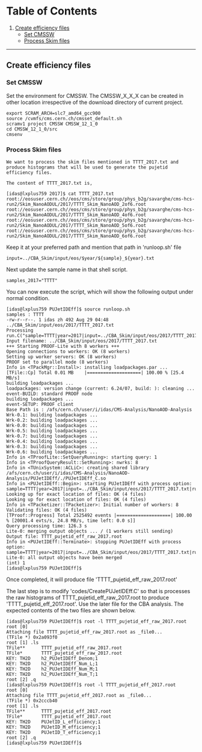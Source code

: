 # Table of Contents
1. [Create efficiency files](#Create-efficiency-files)
   - [Set CMSSW](#set-cmssw)
   - [Process Skim files](#process-skim-files)


---
## Create efficiency files

### Set CMSSW

Set the environment for CMSSW. The CMSSW_X_X_X can be created in other location irrespective of the download directory of current project. 

   ```console
   export SCRAM_ARCH=slc7_amd64_gcc900
   source /cvmfs/cms.cern.ch/cmsset_default.sh
   scramv1 project CMSSW CMSSW_12_1_0
   cd CMSSW_12_1_0/src
   cmsenv
   ```

### Process Skim files

    We want to process the skim files mentioned in TTTT_2017.txt and produce histograms that will be used to generate the pujetid efficiency files.

    The content of TTTT_2017.txt is,
    
   ```console
   [idas@lxplus759 2017]$ cat TTTT_2017.txt 
   root://eosuser.cern.ch//eos/cms/store/group/phys_b2g/savarghe/cms-hcs-run2/Skim_NanoAODUL/2017/TTTT_Skim_NanoAOD_2of6.root
   root://eosuser.cern.ch//eos/cms/store/group/phys_b2g/savarghe/cms-hcs-run2/Skim_NanoAODUL/2017/TTTT_Skim_NanoAOD_4of6.root
   root://eosuser.cern.ch//eos/cms/store/group/phys_b2g/savarghe/cms-hcs-run2/Skim_NanoAODUL/2017/TTTT_Skim_NanoAOD_5of6.root
   root://eosuser.cern.ch//eos/cms/store/group/phys_b2g/savarghe/cms-hcs-run2/Skim_NanoAODUL/2017/TTTT_Skim_NanoAOD_6of6.root
   ```

   Keep it at your preferred path and mention that path in 'runloop.sh' file
   ```console
   input=../CBA_Skim/input/eos/$year/${sample}_${year}.txt
   ```
   Next update the sample name in that shell script.
   ```console
   samples_2017="TTTT"
   ````

   You can now execute the script, which will show the following output under normal condition.
   ```console
   [idas@lxplus759 PUJetIDEff]$ source runloop.sh 
   samples : TTTT
   -rw-r--r--. 1 idas zh 492 Aug 29 04:48 ../CBA_Skim/input/eos/2017/TTTT_2017.txt
   Processing run.C("sample=TTTT|year=2017|input=../CBA_Skim/input/eos/2017/TTTT_2017.txt|run=prod|mode=proof|workers=8")...
   Input filename: ../CBA_Skim/input/eos/2017/TTTT_2017.txt
   +++ Starting PROOF-Lite with 8 workers +++
   Opening connections to workers: OK (8 workers)                 
   Setting up worker servers: OK (8 workers)                 
   PROOF set to parallel mode (8 workers)
   Info in <TPackMgr::Install>: installing loadpackages.par ...
   [TFile::Cp] Total 0.01 MB	|====================| 100.00 % [25.4 MB/s]
   building loadpackages ...
   loadpackages: version change (current: 6.24/07, build: ): cleaning ... 
   event-BUILD: standard PROOF node
   building loadpackages ...
   event-SETUP: PROOF client
   Base Path is : /afs/cern.ch/user/i/idas/CMS-Analysis/NanoAOD-Analysis
   Wrk-0.1: building loadpackages ...
   Wrk-0.2: building loadpackages ...
   Wrk-0.0: building loadpackages ...
   Wrk-0.5: building loadpackages ...
   Wrk-0.7: building loadpackages ...
   Wrk-0.4: building loadpackages ...
   Wrk-0.3: building loadpackages ...
   Wrk-0.6: building loadpackages ...
   Info in <TProofLite::SetQueryRunning>: starting query: 1
   Info in <TProofQueryResult::SetRunning>: nwrks: 8
   Info in <TUnixSystem::ACLiC>: creating shared library /afs/cern.ch/user/i/idas/CMS-Analysis/NanoAOD-Analysis/PUJetIDEff/./PUJetIDEff_C.so
   Info in <PUJetIDEff::Begin>: starting PUJetIDEff with process option: sample=TTTT|year=2017|input=../CBA_Skim/input/eos/2017/TTTT_2017.txt|run=prod|mode=proof|workers=8
   Looking up for exact location of files: OK (4 files)                 
   Looking up for exact location of files: OK (4 files)                 
   Info in <TPacketizer::TPacketizer>: Initial number of workers: 8
   Validating files: OK (4 files)                 
   [TProof::Progress] Total 2525492 events |====================| 100.00 % [20001.4 evts/s, 24.8 MB/s, time left: 0.0 s]]
   Query processing time: 126.3 s
   Lite-0: merging output objects ... / (1 workers still sending)   
   Output file: TTTT_pujetid_eff_raw_2017.root
   Info in <PUJetIDEff::Terminate>: stopping PUJetIDEff with process option: sample=TTTT|year=2017|input=../CBA_Skim/input/eos/2017/TTTT_2017.txt|run=prod|mode=proof|workers=8
   Lite-0: all output objects have been merged                                                         
   (int) 1
   [idas@lxplus759 PUJetIDEff]$
   ```

   Once completed, it will produce file 'TTTT_pujetid_eff_raw_2017.root'

   The last step is to modify 'codes/CreatePUJetIDEff.C' so that is processes the raw histograms of TTTT_pujetid_eff_raw_2017.root to produce 'TTTT_pujetid_eff_2017.root'. Use the later file for the CBA analysis.
   The expected contents of the two files are shown below.

   ```console
   [idas@lxplus759 PUJetIDEff]$ root -l TTTT_pujetid_eff_raw_2017.root 
   root [0] 
   Attaching file TTTT_pujetid_eff_raw_2017.root as _file0...
   (TFile *) 0x2a093f0
   root [1] .ls
   TFile**		TTTT_pujetid_eff_raw_2017.root	
   TFile*		TTTT_pujetid_eff_raw_2017.root	
   KEY: TH2D	h2_PUJetIDEff_Denom;1	
   KEY: TH2D	h2_PUJetIDEff_Num_L;1	
   KEY: TH2D	h2_PUJetIDEff_Num_M;1	
   KEY: TH2D	h2_PUJetIDEff_Num_T;1	
   root [2] .q
   [idas@lxplus759 PUJetIDEff]$ root -l TTTT_pujetid_eff_2017.root 
   root [0] 
   Attaching file TTTT_pujetid_eff_2017.root as _file0...
   (TFile *) 0x2cccb40
   root [1] .ls
   TFile**		TTTT_pujetid_eff_2017.root	
   TFile*		TTTT_pujetid_eff_2017.root	
   KEY: TH2D	PUJetID_L_efficiency;1	
   KEY: TH2D	PUJetID_M_efficiency;1	
   KEY: TH2D	PUJetID_T_efficiency;1	
   root [2] .q
   [idas@lxplus759 PUJetIDEff]$
   ```
   
